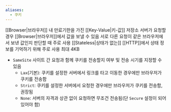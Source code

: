 ```yaml
---
aliases:
  - 쿠키
---
```

[[Browser|브라우저]] 내 만료기한을 가진 [[Key-Value|키-값]] 저장소
서버가 요청할 경우 [[Browser|브라우저]]에서 값을 보낼 수 있음
서로 다른 요청이 같은 브라우저에서 보낸 값인지 판단할 때 주로 사용
[[Stateless|상태가 없는]] [[HTTP]]에서 상태 정보를 기억하기 위해 주로 사용
최대 4KB
- `SameSite`
	사이트 간 요청과 함께 쿠키를 전송할지 여부 및 전송 시기를 지정할 수 있음
	- `Lax`(기본): 쿠키를 설정한 서버에서 링크를 타고 이동한 경우에만 브라우저가 쿠키를 전송함
	- `Strict`: 쿠키를 설정한 서버에서 요청한 경우에만 브라우저가 쿠키를 전송함, 권장됨
	- `None`: 서버의 자격과 상관 없이 요청하면 무조건 전송됨(단 `Secure` 설정이 되어있어야 함)

